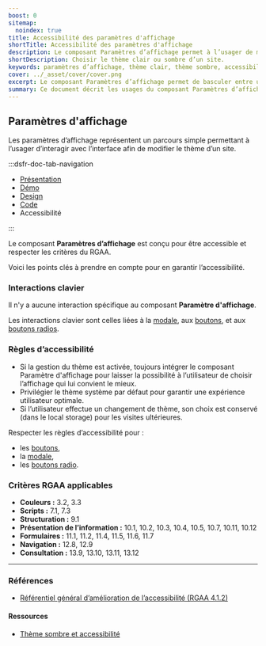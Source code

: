 ```yaml
---
boost: 0
sitemap:
  noindex: true
title: Accessibilité des paramètres d'affichage
shortTitle: Accessibilité des paramètres d'affichage
description: Le composant Paramètres d’affichage permet à l’usager de modifier le thème visuel d’un site entre mode clair et mode sombre.
shortDescription: Choisir le thème clair ou sombre d’un site.
keywords: paramètres d’affichage, thème clair, thème sombre, accessibilité, modale, interface, design system, expérience utilisateur, header, footer
cover: ../_asset/cover/cover.png
excerpt: Le composant Paramètres d’affichage permet de basculer entre un thème clair ou sombre. Il s’intègre dans l’en-tête ou le pied de page et s’utilise via une modale dédiée.
summary: Ce document décrit les usages du composant Paramètres d’affichage, qui offre à l’usager le choix entre un thème clair ou sombre pour améliorer son confort de navigation. Il précise où et comment intégrer ce composant, les comportements attendus lors de l’ouverture de la modale et la gestion de l’arrière-plan. Le changement de thème s’opère instantanément, sans validation supplémentaire. Ce guide s’adresse aux concepteurs souhaitant offrir une personnalisation simple et accessible de l’interface.
---
```


## Paramètres d'affichage

Les paramètres d’affichage représentent un parcours simple permettant à l’usager d’interagir avec l’interface afin de modifier le thème d’un site.

:::dsfr-doc-tab-navigation

- [Présentation](../index.md)
- [Démo](../demo/index.md)
- [Design](../design/index.md)
- [Code](../code/index.md)
- Accessibilité

:::

Le composant **Paramètres d’affichage** est conçu pour être accessible et respecter les critères du RGAA.

Voici les points clés à prendre en compte pour en garantir l’accessibilité.

### Interactions clavier

Il n'y a aucune interaction spécifique au composant **Paramètre d'affichage**.

Les interactions clavier sont celles liées à la [modale](../../../../modal/_part/doc/accessibility/index.md), aux [boutons](../../../../button/_part/doc/accessibility/index.md), et aux [boutons radios](../../../../radio/_part/doc/accessibility/index.md).

### Règles d’accessibilité

- Si la gestion du thème est activée, toujours intégrer le composant Paramètre d'affichage pour laisser la possibilité à l’utilisateur de choisir l’affichage qui lui convient le mieux.
- Privilégier le thème système par défaut pour garantir une expérience utilisateur optimale.
- Si l’utilisateur effectue un changement de thème, son choix est conservé (dans le local storage) pour les visites ultérieures.

Respecter les règles d’accessibilité pour&nbsp;:

- les [boutons](../../../../button/_part/doc/accessibility/index.md),
- la [modale](../../../../modal/_part/doc/accessibility/index.md),
- les [boutons radio](../../../../radio/_part/doc/accessibility/index.md).

### Critères RGAA applicables

- **Couleurs&nbsp;:** 3.2, 3.3
- **Scripts&nbsp;:** 7.1, 7.3
- **Structuration&nbsp;:** 9.1
- **Présentation de l’information&nbsp;:** 10.1, 10.2, 10.3, 10.4, 10.5, 10.7, 10.11, 10.12
- **Formulaires&nbsp;:** 11.1, 11.2, 11.4, 11.5, 11.6, 11.7
- **Navigation&nbsp;:** 12.8, 12.9
- **Consultation&nbsp;:** 13.9, 13.10, 13.11, 13.12

---

### Références

- [Référentiel général d’amélioration de l’accessibilité (RGAA 4.1.2)](https://accessibilite.numerique.gouv.fr/methode/criteres-et-tests/)

#### Ressources

- [Thème sombre et accessibilité](https://stephaniewalter.design/fr/blog/theme-sombre-dark-mode-et-mythe-daccessibilite/)


